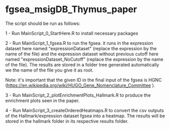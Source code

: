 # fgsea_msigDB_Thymus_paper



The script should be run as follows:

1 - Run MainScript_0_StartHere.R to install necessary packages

2 - Run MainScript_1_fgsea.R to run the fgsea. 
  it runs in the expression dataset here named "expressionDataset" (replace the expression by the name of the file) and the expression dataset without previous cutoff here named "expressionDataset_NoCutoff" (replace the expression by the name of the file). The results are stored in a folder tree generated automatically we the name of the file you give it as root.

  Note: it's important that the given ID in the final input of the fgsea is HGNC (https://en.wikipedia.org/wiki/HUGO_Gene_Nomenclature_Committee ). 


3 - Run MainScript_2_plotEnrichmentPlots_Hallmark.R to produce the enrichment plots seen in the paper. 

4 - Run   MainScript_3_createOrderedHeatmaps.R to convert the csv outputs of the Hallmark/expression dataset fgsea into a heatmap. The results will be stored in the hallmark folder in its respective results folder. 